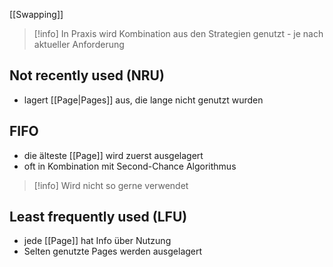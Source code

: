 [[Swapping]]

> [!info] In Praxis wird Kombination aus den Strategien genutzt - je nach aktueller Anforderung

## Not recently used (NRU)
- lagert [[Page|Pages]] aus, die lange nicht genutzt wurden

## FIFO
- die älteste [[Page]] wird zuerst ausgelagert
- oft in Kombination mit Second-Chance Algorithmus

> [!info] Wird nicht so gerne verwendet


## Least frequently used (LFU)
- jede [[Page]] hat Info über Nutzung
- Selten genutzte Pages werden ausgelagert